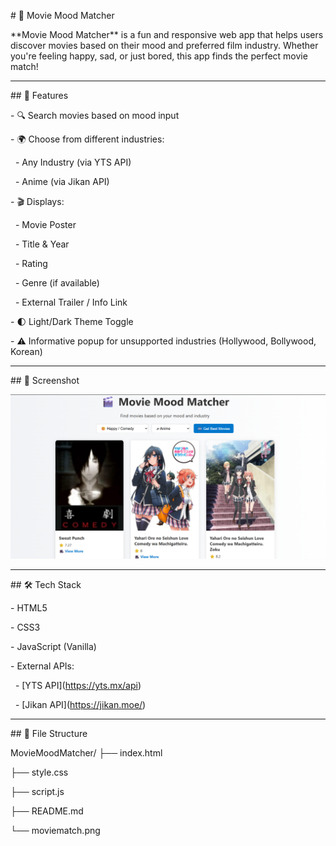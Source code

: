 \# 🎥 Movie Mood Matcher



\*\*Movie Mood Matcher\*\* is a fun and responsive web app that helps users discover movies based on their mood and preferred film industry. Whether you're feeling happy, sad, or just bored, this app finds the perfect movie match!



---



\## 🚀 Features



\- 🔍 Search movies based on mood input

\- 🌍 Choose from different industries:

&nbsp; - Any Industry (via YTS API)

&nbsp; - Anime (via Jikan API)

\- 🎬 Displays:

&nbsp; - Movie Poster

&nbsp; - Title \& Year

&nbsp; - Rating

&nbsp; - Genre (if available)

&nbsp; - External Trailer / Info Link

\- 🌓 Light/Dark Theme Toggle

\- ⚠️ Informative popup for unsupported industries (Hollywood, Bollywood, Korean)



---



\## 📸 Screenshot



![Movie Mood Matcher Screenshot](./moviematch.png)
<!-- Add a real screenshot file if available -->



---



\## 🛠️ Tech Stack



\- HTML5

\- CSS3

\- JavaScript (Vanilla)

\- External APIs:

&nbsp; - \[YTS API](https://yts.mx/api)

&nbsp; - \[Jikan API](https://jikan.moe/)



---



\## 📂 File Structure



MovieMoodMatcher/
├── index.html

├── style.css

├── script.js

├── README.md

└── moviematch.png



